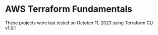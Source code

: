 # AWS Terraform Fundamentals

These projects were last tested on October 11, 2023 using Terraform CLI v1.6.1